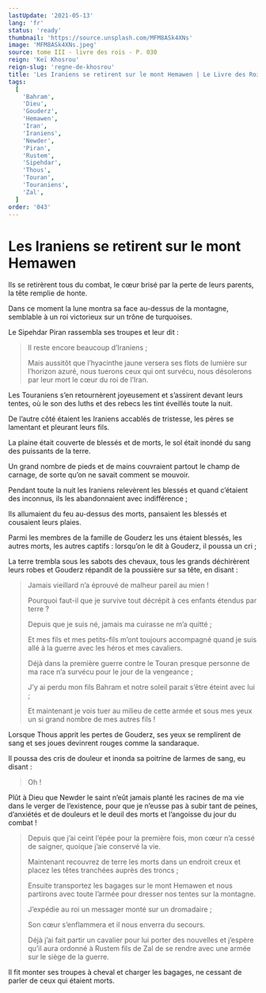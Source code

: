 ```yaml
---
lastUpdate: '2021-05-13'
lang: 'fr'
status: 'ready'
thumbnail: 'https://source.unsplash.com/MFM8ASk4XNs'
image: 'MFM8ASk4XNs.jpeg'
source: tome III - livre des rois - P. 030
reign: 'Keï Khosrou'
reign-slug: 'regne-de-khosrou'
title: 'Les Iraniens se retirent sur le mont Hemawen | Le Livre des Rois | Shâhnâmeh'
tags:
  [
    'Bahram',
    'Dieu',
    'Gouderz',
    'Hemawen',
    'Iran',
    'Iraniens',
    'Newder',
    'Piran',
    'Rustem',
    'Sipehdar',
    'Thous',
    'Touran',
    'Touraniens',
    'Zal',
  ]
order: '043'
---
```


# Les Iraniens se retirent sur le mont Hemawen

Ils se retirèrent tous du combat, le cœur brisé par la perte de leurs parents, la tête remplie de honte.

Dans ce moment la lune montra sa face au-dessus de la montagne, semblable à un roi victorieux sur un trône de turquoises.

Le Sipehdar Piran rassembla ses troupes et leur dit :

> Il reste encore beaucoup d’Iraniens ;
>
> Mais aussitôt que l’hyacinthe jaune versera ses flots de lumière sur l’horizon azuré, nous tuerons ceux qui ont survécu, nous désolerons par leur mort le cœur du roi de l’Iran.

Les Touraniens s’en retournèrent joyeusement et s’assirent devant leurs tentes, où le son des luths et des rebecs les tint éveillés toute la nuit.

De l’autre côté étaient les Iraniens accablés de tristesse, les pères se lamentant et pleurant leurs fils.

La plaine était couverte de blessés et de morts, le sol était inondé du sang des puissants de la terre.

Un grand nombre de pieds et de mains couvraient partout le champ de carnage, de sorte qu’on ne savait comment se mouvoir.

Pendant toute la nuit les Iraniens relevèrent les blessés et quand c’étaient des inconnus, ils les abandonnaient avec indifférence ;

Ils allumaient du feu au-dessus des morts, pansaient les blessés et cousaient leurs plaies.

Parmi les membres de la famille de Gouderz les uns étaient blessés, les autres morts, les autres captifs : lorsqu’on le dit à Gouderz, il poussa un cri ;

La terre trembla sous les sabots des chevaux, tous les grands déchirèrent leurs robes et Gouderz répandit de la poussière sur sa tête, en disant :

> Jamais vieillard n’a éprouvé de malheur pareil au mien !
>
> Pourquoi faut-il que je survive tout décrépit à ces enfants étendus par terre ?
>
> Depuis que je suis né, jamais ma cuirasse ne m’a quitté ;
>
> Et mes fils et mes petits-fils m’ont toujours accompagné quand je suis allé à la guerre avec les héros et mes cavaliers.
>
> Déjà dans la première guerre contre le Touran presque personne de ma race n’a survécu pour le jour de la vengeance ;
>
> J’y ai perdu mon fils Bahram et notre soleil parait s’être éteint avec lui ;
>
> Et maintenant je vois tuer au milieu de cette armée et sous mes yeux un si grand nombre de mes autres fils !

Lorsque Thous apprit les pertes de Gouderz, ses yeux se remplirent de sang et ses joues devinrent rouges comme la sandaraque.

Il poussa des cris de douleur et inonda sa poitrine de larmes de sang, eu disant :

> Oh !

Plût à Dieu que Newder le saint n’eût jamais planté les racines de ma vie dans le verger de l’existence, pour que je n’eusse pas à subir tant de peines, d’anxiétés et de douleurs et le deuil des morts et l’angoisse du jour du combat !

> Depuis que j’ai ceint l’épée pour la première fois, mon cœur n’a cessé de saigner, quoique j’aie conservé la vie.
>
> Maintenant recouvrez de terre les morts dans un endroit creux et placez les têtes tranchées auprès des troncs ;
>
> Ensuite transportez les bagages sur le mont Hemawen et nous partirons avec toute l’armée pour dresser nos tentes sur la montagne.
>
> J’expédie au roi un messager monté sur un dromadaire ;
>
> Son cœur s’enflammera et il nous enverra du secours.
>
> Déjà j’ai fait partir un cavalier pour lui porter des nouvelles et j’espère qu’il aura ordonné à Rustem fils de Zal de se rendre avec une armée sur le siège de la guerre.

Il fit monter ses troupes à cheval et charger les bagages, ne cessant de parler de ceux qui étaient morts.
